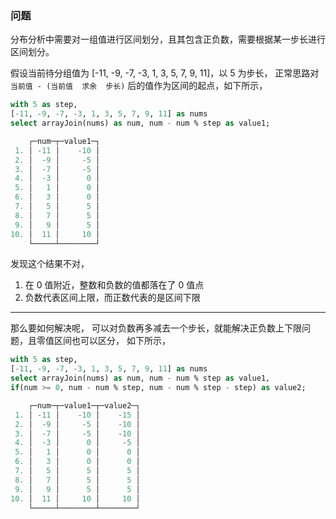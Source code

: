 ### 问题
分布分析中需要对一组值进行区间划分，且其包含正负数，需要根据某一步长进行区间划分。

假设当前待分组值为 [-11, -9, -7, -3, 1, 3, 5, 7, 9, 11]，以 5 为步长，
正常思路对 `当前值 - (当前值  求余  步长)` 后的值作为区间的起点，如下所示，

```sql
with 5 as step,
[-11, -9, -7, -3, 1, 3, 5, 7, 9, 11] as nums
select arrayJoin(nums) as num, num - num % step as value1;

    ┌─num─┬─value1─┐
 1. │ -11 │    -10 │
 2. │  -9 │     -5 │
 3. │  -7 │     -5 │
 4. │  -3 │      0 │
 5. │   1 │      0 │
 6. │   3 │      0 │
 7. │   5 │      5 │
 8. │   7 │      5 │
 9. │   9 │      5 │
10. │  11 │     10 │
    └─────┴────────┘
```

发现这个结果不对，
1. 在 0 值附近，整数和负数的值都落在了 0 值点
2. 负数代表区间上限，而正数代表的是区间下限

---

那么要如何解决呢，
可以对负数再多减去一个步长，就能解决正负数上下限问题，且零值区间也可以区分，
如下所示，

```sql
with 5 as step,
[-11, -9, -7, -3, 1, 3, 5, 7, 9, 11] as nums
select arrayJoin(nums) as num, num - num % step as value1, 
if(num >= 0, num - num % step, num - num % step - step) as value2;

    ┌─num─┬─value1─┬─value2─┐
 1. │ -11 │    -10 │    -15 │
 2. │  -9 │     -5 │    -10 │
 3. │  -7 │     -5 │    -10 │
 4. │  -3 │      0 │     -5 │
 5. │   1 │      0 │      0 │
 6. │   3 │      0 │      0 │
 7. │   5 │      5 │      5 │
 8. │   7 │      5 │      5 │
 9. │   9 │      5 │      5 │
10. │  11 │     10 │     10 │
    └─────┴────────┴────────┘
```